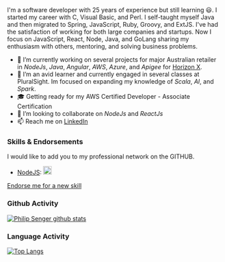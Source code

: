 I'm a software developer with 25 years of experience but still learning 😃. I started my career with C, Visual Basic, and Perl. I self-taught myself Java and then migrated to  Spring, JavaScript, Ruby, Groovy, and ExtJS. I've had the satisfaction of working for both large companies and startups. Now I focus on JavaScript, React, Node, Java, and GoLang sharing my enthusiasm with others, mentoring, and solving business problems.

- 🔭  I’m currently working on several projects for major Australian retailer in *NodeJs*, *Java*, *Angular*, *AWS*, *Azure*, and *Apigee* for [Horizon X](https://horizonx.com.au/).
- 🌱  I’m an avid learner and currently engaged in several classes at PluralSight. Im focused on expanding my knowledge of *Scala*, *AI*, and *Spark*.
- 🎓  Getting ready for my AWS Certified Developer - Associate Certification 
- 👯  I’m looking to collaborate on *NodeJs* and *ReactJs*
- 📫  Reach me on [LinkedIn](https://www.linkedin.com/in/philipsenger/)

<!--START_SECTION:endorsements-->
### Skills & Endorsements
  
I would like to add you to my professional network on the GITHUB.

  <ul>
  <li><a href="https://github.com/psenger/psenger/issues/1">NodeJS</a>: <img alt="user avatar" src=https://avatars2.githubusercontent.com/u/211395?v=4&s=20 height=20 /></li>
  </ul>
  <a href="https://github.com/psenger/psenger/issues/new?assignees=&labels=&template=endorsement-template.md&title=Endorse%3A+SKILL_HERE">Endorse me for a new skill</a>
  <!--END_SECTION:endorsements-->

### Github Activity

[![Philip Senger github stats](https://github-readme-stats.vercel.app/api?username=psenger&count_private=true)](https://github.com/anuraghazra/github-readme-stats)

### Language Activity

[![Top Langs](https://github-readme-stats.vercel.app/api/top-langs/?username=psenger)](https://github.com/anuraghazra/github-readme-stats)
